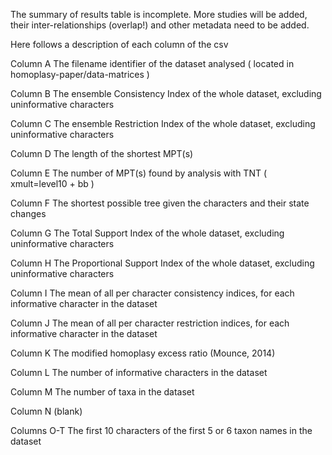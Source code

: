 The summary of results table is incomplete.
More studies will be added, their inter-relationships (overlap!) and other metadata need to be added.

Here follows a description of each column of the csv

Column A
The filename identifier of the dataset analysed ( located in homoplasy-paper/data-matrices )

Column B
The ensemble Consistency Index of the whole dataset, excluding uninformative characters

Column C
The ensemble Restriction Index of the whole dataset, excluding uninformative characters

Column D
The length of the shortest MPT(s)

Column E
The number of MPT(s) found by analysis with TNT ( xmult=level10 + bb )

Column F
The shortest possible tree given the characters and their state changes

Column G
The Total Support Index of the whole dataset, excluding uninformative characters

Column H
The Proportional Support Index of the whole dataset, excluding uninformative characters

Column I
The mean of all per character consistency indices, for each informative character in the dataset

Column J
The mean of all per character restriction indices, for each informative character in the dataset

Column K
The modified homoplasy excess ratio (Mounce, 2014)

Column L
The number of informative characters in the dataset

Column M
The number of taxa in the dataset

Column N 
(blank)

Columns O-T
The first 10 characters of the first 5 or 6 taxon names in the dataset


